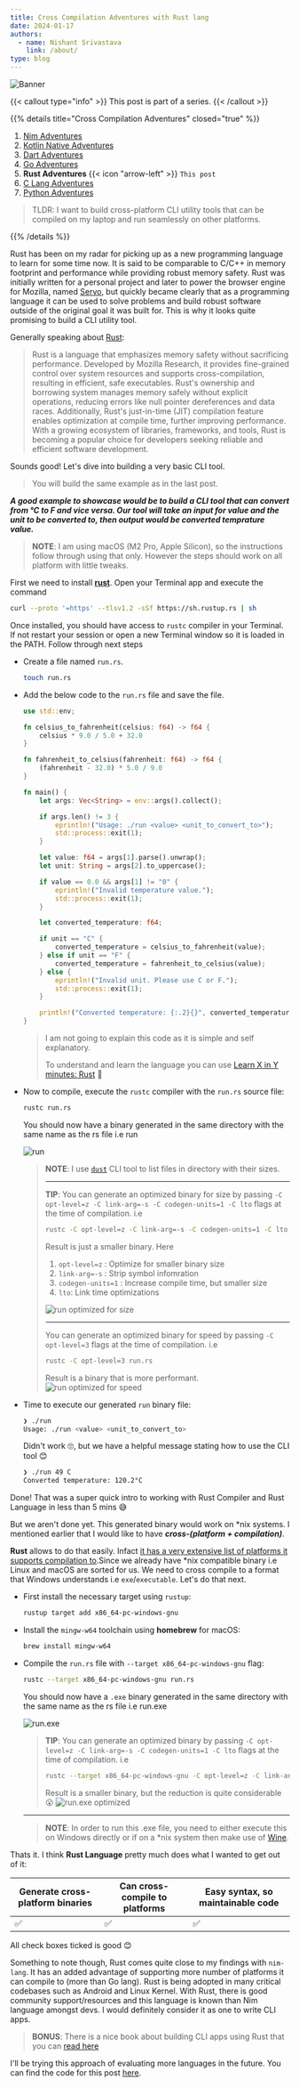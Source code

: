 ```yaml
---
title: Cross Compilation Adventures with Rust lang
date: 2024-01-17
authors:
  - name: Nishant Srivastava
    link: /about/
type: blog
---
```


![Banner](img/cross-compilation-adventures-rust/banner.png)

<!--more-->

{{< callout type="info" >}}
This post is part of a series.
{{< /callout >}}

{{% details title="Cross Compilation Adventures" closed="true" %}}

1. [Nim Adventures](/blog/cross-compilation-adventures/cross-compilation-adventures-nim/)
2. [Kotlin Native Adventures](/blog/cross-compilation-adventures/cross-compilation-adventures-kotlin-native/)
3. [Dart Adventures](/blog/cross-compilation-adventures/cross-compilation-adventures-with-dart/)
4. [Go Adventures](/blog/cross-compilation-adventures/cross-compilation-adventures-go/)
5. **Rust Adventures** {{< icon "arrow-left" >}} `This post`
6. [C Lang Adventures](/blog/cross-compilation-adventures/cross-compilation-adventures-c/)
7. [Python Adventures](/blog/cross-compilation-adventures/cross-compilation-adventures-python/)

> TLDR: I want to build cross-platform CLI utility tools that can be compiled on my laptop and run seamlessly on other platforms.

{{% /details %}}

Rust has been on my radar for picking up as a new programming language to learn for some time now. It is said to be comparable to C/C++ in memory footprint and performance while providing robust memory safety. Rust was initially written for a personal project and later to power the browser engine for Mozilla, named [Servo](https://servo.org/), but quickly became clearly that as a programming language it can be used to solve problems and build robust software outside of the original goal it was built for. This is why it looks quite promising to build a CLI utility tool.

Generally speaking about [Rust](https://www.rust-lang.org/):

> Rust is a language that emphasizes memory safety without sacrificing performance. Developed by Mozilla Research, it provides fine-grained control over system resources and supports cross-compilation, resulting in efficient, safe executables. Rust's ownership and borrowing system manages memory safely without explicit operations, reducing errors like null pointer dereferences and data races. Additionally, Rust's just-in-time (JIT) compilation feature enables optimization at compile time, further improving performance. With a growing ecosystem of libraries, frameworks, and tools, Rust is becoming a popular choice for developers seeking reliable and efficient software development.

Sounds good! Let's dive into building a very basic CLI tool.

> You will build the same example as in the last post.

**_A good example to showcase would be to build a CLI tool that can convert from °C to F and vice versa. Our tool will take an input for value and the unit to be converted to, then output would be converted temprature value._**

> **NOTE**: I am using macOS (M2 Pro, Apple Silicon), so the instructions follow through using that only. However the steps should work on all platform with little tweaks.

First we need to install [**rust**](https://www.rust-lang.org/tools/install). Open your Terminal app and execute the command

```sh
curl --proto '=https' --tlsv1.2 -sSf https://sh.rustup.rs | sh
```

Once installed, you should have access to `rustc` compiler in your Terminal. If not restart your session or open a new Terminal window so it is loaded in the PATH. Follow through next steps

- Create a file named `run.rs`.

  ```sh
  touch run.rs
  ```

- Add the below code to the `run.rs` file and save the file.

  ```rs
  use std::env;

  fn celsius_to_fahrenheit(celsius: f64) -> f64 {
      celsius * 9.0 / 5.0 + 32.0
  }

  fn fahrenheit_to_celsius(fahrenheit: f64) -> f64 {
      (fahrenheit - 32.0) * 5.0 / 9.0
  }

  fn main() {
      let args: Vec<String> = env::args().collect();

      if args.len() != 3 {
          eprintln!("Usage: ./run <value> <unit_to_convert_to>");
          std::process::exit(1);
      }

      let value: f64 = args[1].parse().unwrap();
      let unit: String = args[2].to_uppercase();

      if value == 0.0 && args[1] != "0" {
          eprintln!("Invalid temperature value.");
          std::process::exit(1);
      }

      let converted_temperature: f64;

      if unit == "C" {
          converted_temperature = celsius_to_fahrenheit(value);
      } else if unit == "F" {
          converted_temperature = fahrenheit_to_celsius(value);
      } else {
          eprintln!("Invalid unit. Please use C or F.");
          std::process::exit(1);
      }

      println!("Converted temperature: {:.2}{}", converted_temperature, if unit == "C" { " °F" } else { " °C" });
  }
  ```

  > I am not going to explain this code as it is simple and self explanatory.
  >
  > To understand and learn the language you can use [Learn X in Y minutes: Rust](https://learnxinyminutes.com/docs/rust/) 🚀

- Now to compile, execute the `rustc` compiler with the `run.rs` source file:

  ```sh
  rustc run.rs
  ```

  You should now have a binary generated in the same directory with the same name as the rs file i.e run

  ![run](img/cross-compilation-adventures-rust/img_1.png)

  > **NOTE**: I use [`dust`](https://github.com/bootandy/dust) CLI tool to list files in directory with their sizes.
  >
  > ***
  >
  > **TIP**:
  > You can generate an optimized binary for size by passing `-C opt-level=z -C link-arg=-s -C codegen-units=1 -C lto` flags at the time of compilation. i.e
  >
  > ```sh
  > rustc -C opt-level=z -C link-arg=-s -C codegen-units=1 -C lto run.rs
  > ```
  >
  > Result is just a smaller binary. Here
  >
  > 1. `opt-level=z` : Optimize for smaller binary size
  > 2. `link-arg=-s` : Strip symbol infomration
  > 3. `codegen-units=1` : Increase compile time, but smaller size
  > 4. `lto`: Link time optimizations
  >
  > ![run optimized for size](img/cross-compilation-adventures-rust/img_2.png)
  >
  > ***
  >
  > You can generate an optimized binary for speed by passing `-C opt-level=3` flags at the time of compilation. i.e
  >
  > ```sh
  > rustc -C opt-level=3 run.rs
  > ```
  >
  > Result is a binary that is more performant.
  > ![run optimized for speed](img/cross-compilation-adventures-rust/img_3.png)

- Time to execute our generated `run` binary file:

  ```sh
  ❯ ./run
  Usage: ./run <value> <unit_to_convert_to>
  ```

  Didn't work 🙄, but we have a helpful message stating how to use the CLI tool 😊

  ```sh
  ❯ ./run 49 C
  Converted temperature: 120.2°C
  ```

Done! That was a super quick intro to working with Rust Compiler and Rust Language in less than 5 mins 😅

But we aren't done yet. This generated binary would work on \*nix systems. I mentioned earlier that I would like to have **_cross-(platform + compilation)_**.

**Rust** allows to do that easily. Infact [it has a very extensive list of platforms it supports compilation to](https://doc.rust-lang.org/nightly/rustc/platform-support.html).Since we already have \*nix compatible binary i.e Linux and macOS are sorted for us. We need to cross compile to a format that Windows understands i.e `exe`/`executable`. Let's do that next.

- First install the necessary target using `rustup`:

  ```sh
  rustup target add x86_64-pc-windows-gnu
  ```

- Install the `mingw-w64` toolchain using **homebrew** for macOS:

  ```sh
  brew install mingw-w64
  ```

- Compile the `run.rs` file with `--target x86_64-pc-windows-gnu` flag:

  ```sh
  rustc --target x86_64-pc-windows-gnu run.rs
  ```

  You should now have a `.exe` binary generated in the same directory with the same name as the rs file i.e run.exe

  ![run.exe](img/cross-compilation-adventures-rust/img_4.png)

  > **TIP**: You can generate an optimized binary by passing `-C opt-level=z -C link-arg=-s -C codegen-units=1 -C lto` flags at the time of compilation. i.e
  >
  > ```sh
  > rustc --target x86_64-pc-windows-gnu -C opt-level=z -C link-arg=-s -C codegen-units=1 -C lto run.rs
  > ```
  >
  > Result is a smaller binary, but the reduction is quite considerable 😮
  > ![run.exe optimized](img/cross-compilation-adventures-rust/img_5.png)

  ***

  > **NOTE**: In order to run this .exe file, you need to either execute this on Windows directly or if on a \*nix system then make use of [Wine](https://www.winehq.org/).

Thats it. I think **Rust Language** pretty much does what I wanted to get out of it:

| Generate cross-platform binaries | Can cross-compile to platforms | Easy syntax, so maintainable code |
| -------------------------------- | ------------------------------ | --------------------------------- |
| ✅                               | ✅                             | ✅                                |

All check boxes ticked is good 😊

Something to note though, Rust comes quite close to my findings with `nim-lang`. It has an added advantage of supporting more number of platforms it can compile to (more than Go lang). Rust is being adopted in many critical codebases such as Android and Linux Kernel.
With Rust, there is good community support/resources and this language is known than Nim language amongst devs. I would definitely consider it as one to write CLI apps.

> **BONUS**: There is a nice book about building CLI apps using Rust that you can [read here](https://rust-cli.github.io/book/index.html)

I'll be trying this approach of evaluating more languages in the future. You can find the code for this post [here](https://github.com/nisrulz/cross-compilation-adventures/tree/master/rust).
